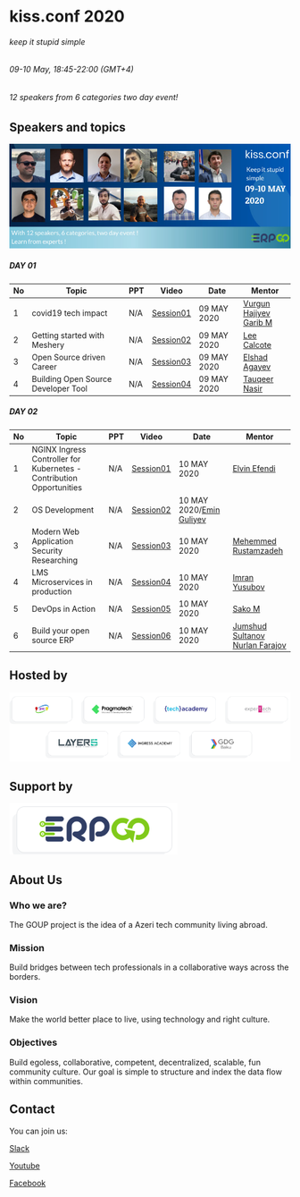 # kiss.conf 2020
###### keep it stupid simple

###### 09-10 May, 18:45-22:00 (GMT+4)

###### 12 speakers from 6 categories two day event!

## Speakers and topics

![alt text](img/logo.jpg)

##### DAY 01


|No| Topic | PPT| Video |Date|Mentor|
|------|----------------------|---------|---|-----|-----|
|1|covid19 tech impact|N/A|[Session01](https://www.youtube.com/watch?v=b9VmM1ADnGI)|09 MAY 2020|[Vurgun Hajiyev](https://www.linkedin.com/in/vurgun/)<br> [Garib M](https://www.linkedin.com/in/garibmehdiyev/)|
|2|Getting started with Meshery|N/A|[Session02](https://www.youtube.com/watch?v=b9VmM1ADnGI)|09 MAY 2020|[Lee Calcote](https://www.linkedin.com/in/leecalcote/)|
|3|Open Source driven Career|N/A|[Session03](https://www.youtube.com/watch?v=b9VmM1ADnGI)|09 MAY 2020|[Elshad Agayev](https://nolink.com/)|
|4|Building Open Source Developer Tool|N/A|[Session04](https://www.youtube.com/watch?v=b9VmM1ADnGI)|09 MAY 2020|[Tauqeer Nasir](https://www.linkedin.com/in/tauqeer-nasir-767624111/)|

##### DAY 02


|No| Topic | PPT| Video |Date|Mentor|
|------|----------------------|---------|---|-----|-----|
|1|NGINX Ingress Controller for Kubernetes - Contribution Opportunities|N/A|[Session01](https://www.youtube.com/watch?v=b9VmM1ADnGI)|10 MAY 2020|[Elvin Efendi](https://www.linkedin.com/in/vurgun/)|
|2|OS Development|N/A|[Session02](https://www.youtube.com/watch?v=b9VmM1ADnGI)|10 MAY 2020/[Emin Guliyev](https://www.linkedin.com/in/vurgun/)|
|3|Modern Web Application Security Researching|N/A|[Session03](https://www.youtube.com/watch?v=b9VmM1ADnGI)|10 MAY 2020|[Mehemmed Rustamzadeh](https://www.linkedin.com/in/vurgun/)|
|4|LMS Microservices in production|N/A|[Session04](https://www.youtube.com/watch?v=b9VmM1ADnGI)|10 MAY 2020|[Imran Yusubov](https://www.linkedin.com/in/vurgun/)|
|5|DevOps in Action|N/A|[Session05](https://www.youtube.com/watch?v=b9VmM1ADnGI)|10 MAY 2020|[Sako M](https://www.linkedin.com/in/vurgun/)|
|6|Build your open source ERP|N/A|[Session06](https://www.youtube.com/watch?v=b9VmM1ADnGI)|10 MAY 2020|[Jumshud Sultanov](https://www.linkedin.com/in/vurgun/)<br> [Nurlan Farajov](https://www.linkedin.com/in/vurgun/)|




## Hosted by
![alt text](img/host.png)

## Support by

![alt text](img/erpgo.png)



## About Us

### Who we are?
The GOUP project is the idea of a Azeri tech community living abroad.

### Mission
Build bridges between tech professionals in a collaborative ways across the borders.

### Vision
Make the world better place to live, using technology and right culture.

### Objectives
Build egoless, collaborative, competent,  decentralized, scalable, fun community culture.
Our goal is simple to structure and index the data flow within communities. 

## Contact
You can join us:

[Slack](https://bit.ly/2wSJ5db)

[Youtube](https://www.youtube.com/goupaz)

[Facebook](https://www.facebook.com/goupaz)
